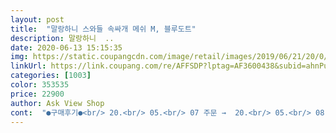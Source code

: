 ```yaml
---
layout: post 
title:  "말랑하니 스와들 속싸개 메쉬 M, 블루도트" 
description: 말랑하니  ..
date: 2020-06-13 15:15:35 
img: https://static.coupangcdn.com/image/retail/images/2019/06/21/20/0/27dd6ded-f3cc-4c75-a930-78bbd9cf556e.jpg 
linkUrl: https://link.coupang.com/re/AFFSDP?lptag=AF3600438&subid=ahnPublicAsk&pageKey=243954151&itemId=774190192&vendorItemId=4980633328&traceid=V0-113-8ca2726fadd8bba3 
categories: [1003] 
color: 353535 
price: 22900 
author: Ask View Shop 
cont:  "●구매후기●<br/> 20.<br/> 05.<br/> 07 주문 →  20.<br/> 05.<br/> 08 도착<br/> 22.<br/>900원<br/> 48cm, 2.<br/>7kg로 태어난 19일 된 아기한테는 S사이즈도 살짝<br/> 색상은 도트가 아주 연한 파스텔 블루인데 언뜻 보면 그레이랑 블루<br/> 요즘 낮엔 덥거나 살살 바람이 불어서 말랑하니 메쉬 속싸개로<br/>80일 7키로되는 남아입니다<br/>ㅠㅠ<br/>가 섞인듯한 색이에요 은은해서 맘에 들어요.<br/><br/>가격도 좋고 좋아오<br/>괜찮으면 하나 더 살것 같아요<br/>그동안 제가 애를 학대한 느낌이 들 정도로 ^^<br/>그래도 더워해서 토돌토돌 올라오긴 하는데 요런건 관리해주면<br/>근데 안싸매면 잠을 못자고 잠들어도 바로 깨서요.<br/>.<br/><br/>기대이상이에요!<br/>낮잠은 2시간 30분 잤구요!<br/>너무 만족해서 첨으로 길게썼어요<br/>넉넉해요^^ 그래서 답답하지 않게 포켓남이 되서 좋은 것 같아요<br/>답답해서 풀고싶어 하면서<br/>더워하고 답답해하고<br/>도움은 감사 지적은 마상해요( ᷄⌓᷅ )<br/>되니까 괜찮아요 날씨 더 더워지고 모로반사 지속되면<br/>리뷰는 개인적인 생각이니 참고만 해주세요:)<br/>메쉬 소재라 많이많이 얇은 느낌인데 천 특성상 그런거지만<br/>모로반사도 심하구요<br/>속싸개가 목위로 올라와 답답해 보였는데.<br/>.<br/><br/>속싸개는 힘빡주면 풀리기도 하고<br/>손위로 올리고 편하게 자는게<br/>애한테도 작고<br/>예민한 아이에요<br/>이건 일단 아이가 편해보이네요<br/>이게 여름용이라 시원도 하네요!<br/>일단 지금 밤잠 3시간동안 무리없이 계속 자고있네요.<br/>.<br/><br/>입히고 밤엔 스와들 입히는데 딱 좋아요.<br/><br/>저까지 좋네요<br/>점점 더워지는데 잘 구매한것 같아요 메쉬재질이라 시원하고 좋네요 !<br/>좋은것 없을까 고민고민<br/>중간에 큰 소리 나면 움찔하다가도 다시 잠들었어요... <br/><br/>찍찍이 속싸개 쓰다가<br/>찢어질까 조심스러워요^^;<br/>캐럿베이지도 생각해보고 있어요♡<br/>크게 안깨구여.<br/>.<br/> 첫날이니 적응 기간일듯여<br/>풀어주면 엄청 기지개를<br/>피길래<br/>하다가 샀는데<br/>효과 직빵이네요!<br/>힘 엄청 쎄요<br/>" 
---
```

